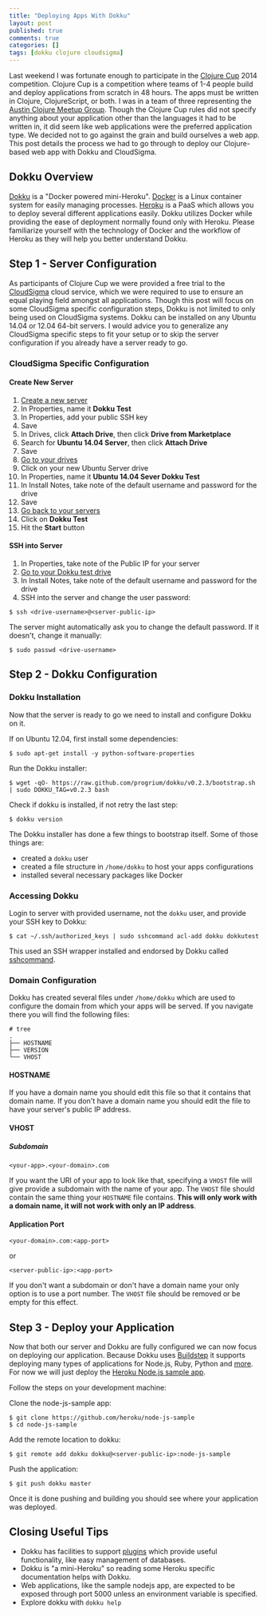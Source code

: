 ```yaml
---
title: "Deploying Apps With Dokku"
layout: post
published: true
comments: true
categories: []
tags: [dokku clojure cloudsigma]
---
```


Last weekend I was fortunate enough to participate in the [Clojure
Cup](https://clojurecup.com) 2014 competition.  Clojure Cup is a competition
where teams of 1-4 people build and deploy applications from scratch in 48
hours. The apps must be written in Clojure, ClojureScript, or both. I was in a
team of three representing the [Austin Clojure Meetup
Group](http://www.meetup.com/Austin-Clojure-Meetup). Though the Clojure Cup
rules did not specify anything about your application other than the languages
it had to be written in, it did seem like web applications were the preferred
application type. We decided not to go against the grain and build ourselves a
web app. This post details the process we had to go through to deploy our
Clojure-based web app with Dokku and CloudSigma.

## Dokku Overview

[Dokku](https://github.com/progrium/dokku) is a "Docker powered mini-Heroku".
[Docker](https://www.docker.com/) is a Linux container system for easily
managing processes. [Heroku](https://heroku.com) is a PaaS which allows you to
deploy several different applications easily. Dokku utilizes Docker while
providing the ease of deployment normally found only with Heroku. Please
familiarize yourself with the technology of Docker and the workflow of Heroku
as they will help you better understand Dokku.


## Step 1 - Server Configuration

As participants of Clojure Cup we were provided a free trial to the
[CloudSigma](https://www.cloudsigma.com/) cloud service, which we were required
to use to ensure an equal playing field amongst all applications. Though this
post will focus on some CloudSigma specific configuration steps, Dokku is not
limited to only being used on CloudSigma systems. Dokku can be installed on any
Ubuntu 14.04 or 12.04 64-bit servers. I would advice you to generalize any
CloudSigma specific steps to fit your setup or to skip the server configuration
if you already have a server ready to go.

### CloudSigma Specific Configuration

#### Create New Server

1. [Create a new server](https://zrh.cloudsigma.com/ui/#/servers/create)
2. In Properties, name it **Dokku Test**
3. In Properties, add your public SSH key
4. Save
5. In Drives, click **Attach Drive**, then click **Drive from Marketplace**
6. Search for **Ubuntu 14.04 Server**, then click **Attach Drive**
7. Save
8. [Go to your drives](https://zrh.cloudsigma.com/ui/#/drives)
9. Click on your new Ubuntu Server drive
10. In Properties, name it **Ubuntu 14.04 Sever Dokku Test**
11. In Install Notes, take note of the default username and password for the drive
12. Save
13. [Go back to your servers](https://zrh.cloudsigma.com/ui/#/servers)
14. Click on **Dokku Test**
15. Hit the **Start** button

#### SSH into Server

1. In Properties, take note of the Public IP for your server
2. [Go to your Dokku test drive](https://zrh.cloudsigma.com/ui/#/drives)
3. In Install Notes, take note of the default username and password for the drive
4. SSH into the server and change the user password:

```
$ ssh <drive-username>@<server-public-ip>
```

The server might automatically ask you to change the default password. If it
doesn't, change it manually:

```
$ sudo passwd <drive-username>
```

## Step 2 - Dokku Configuration

### Dokku Installation

Now that the server is ready to go we need to install and configure Dokku on it.

If on Ubuntu 12.04, first install some dependencies:

```
$ sudo apt-get install -y python-software-properties
```

Run the Dokku installer:

```
$ wget -qO- https://raw.github.com/progrium/dokku/v0.2.3/bootstrap.sh | sudo DOKKU_TAG=v0.2.3 bash
```

Check if dokku is installed, if not retry the last step:

```
$ dokku version
```

The Dokku installer has done a few things to bootstrap itself. Some of those things are:

- created a ```dokku``` user
- created a file structure in ```/home/dokku``` to host your apps configurations
- installed several necessary packages like Docker

### Accessing Dokku

Login to server with provided username, not the ```dokku``` user, and provide your SSH key to Dokku:

```
$ cat ~/.ssh/authorized_keys | sudo sshcommand acl-add dokku dokkutest
```

This used an SSH wrapper installed and endorsed by Dokku called
[sshcommand](https://github.com/progrium/sshcommand).

### Domain Configuration

Dokku has created several files under ```/home/dokku``` which are used to configure
the domain from which your apps will be served. If you navigate there you will
find the following files:

```
# tree
.
├── HOSTNAME
├── VERSION
└── VHOST
```

#### HOSTNAME

If you have a domain name you should edit this file so that it contains that
domain name. If you don't have a domain name you should edit the file to have
your server's public IP address.

#### VHOST

##### Subdomain

```
<your-app>.<your-domain>.com
```

If you want the URI of your app to look like that, specifying a ```VHOST``` file
will give provide a subdomain with the name of your app. The ```VHOST``` file
should contain the same thing your ```HOSTNAME``` file contains. **This will only
work with a domain name, it will not work with only an IP address**.

#### Application Port

```
<your-domain>.com:<app-port>
```

or

```
<server-public-ip>:<app-port>
```

If you don't want a subdomain or don't have a domain name your only option is
to use a port number. The ```VHOST``` file should be removed or be empty for
this effect.

## Step 3 - Deploy your Application

Now that both our server and Dokku are fully configured we can now focus on
deploying our application. Because Dokku uses
[Buildstep](https://github.com/progrium/buildstep) it supports deploying many
types of applications for Node.js, Ruby, Python and
[more](https://github.com/progrium/buildstep#supported-buildpacks). For now we
will just deploy the [Heroku Node.js sample
app](https://github.com/heroku/node-js-sample).

Follow the steps on your development machine:

Clone the node-js-sample app:

```
$ git clone https://github.com/heroku/node-js-sample
$ cd node-js-sample
```

Add the remote location to dokku:

```
$ git remote add dokku dokku@<server-public-ip>:node-js-sample
```

Push the application:

```
$ git push dokku master
```

Once it is done pushing and building you should see where your application was
deployed.

## Closing Useful Tips

- Dokku has facilities to support [plugins](https://github.com/progrium/dokku/wiki/Plugins) which provide useful functionality, like easy management of databases.
- Dokku is "a mini-Heroku" so reading some Heroku specific documentation helps with Dokku.
- Web applications, like the sample nodejs app, are expected to be exposed through port 5000 unless an environment variable is specified.
- Explore dokku with ```dokku help```
